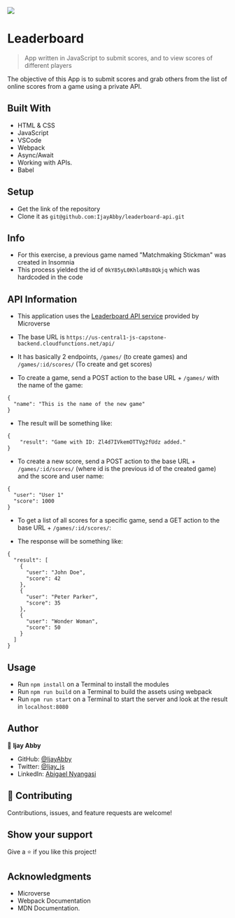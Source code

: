![](https://img.shields.io/badge/Microverse-blueviolet)

# Leaderboard

> App written in JavaScript to submit scores, and to view scores of different players

The objective of this App is to submit scores and grab others from the list of online scores from a game  using a private  API.


## Built With

- HTML & CSS
- JavaScript
- VSCode
- Webpack
- Async/Await
- Working with APIs.
- Babel

## Setup

- Get the link of the repository 
- Clone it as `git@github.com:IjayAbby/leaderboard-api.git`

## Info

- For this exercise, a previous game named "Matchmaking Stickman" was created in Insomnia
- This process yielded the id of `0kY85yL0KhloRBs8Qkjq` which was hardcoded in the code

## API Information

- This application uses the [Leaderboard API service](https://www.notion.so/Leaderboard-API-service-24c0c3c116974ac49488d4eb0267ade3) provided by Microverse

- The base URL is `https://us-central1-js-capstone-backend.cloudfunctions.net/api/`

- It has basically 2 endpoints, `/games/` (to create games) and `/games/:id/scores/` (To create and get scores)

- To create a game, send a POST action to the base URL + `/games/` with the name of the game:

```
{
  "name": "This is the name of the new game" 
}
```

- The result will be something like: 
``` 
{
	"result": "Game with ID: Zl4d7IVkemOTTVg2fUdz added."
}
``` 

- To create a new score, send a POST action to the base URL + `/games/:id/scores/` (where id is the previous id of the created game) and the score and user name:

```
{
  "user": "User 1"
  "score": 1000 
}
```

- To get a list of all scores for a specific game, send a GET action to the base URL + `/games/:id/scores/`:

- The response will be something like:

```
{
  "result": [
    {
      "user": "John Doe",
      "score": 42
    },
    {
      "user": "Peter Parker",
      "score": 35
    },
    {
      "user": "Wonder Woman",
      "score": 50
    }
  ]
}
``` 

## Usage

- Run `npm install` on a Terminal to install the modules
- Run `npm run build` on a Terminal to build the assets using webpack
- Run `npm run start` on a Terminal to start the server and look at the result in `localhost:8080`

## Author

👤 **Ijay Abby**

- GitHub: [@IjayAbby](https://github.com/IjayAbby)
- Twitter: [@Ijay_js](https://twitter.com/Ijay_js)
- LinkedIn: [Abigael Nyangasi](https://www.linkedin.com/in/ijayabby4/)


## 🤝 Contributing

Contributions, issues, and feature requests are welcome!

## Show your support

Give a ⭐️ if you like this project!

## Acknowledgments

- Microverse
- Webpack Documentation
- MDN Documentation.